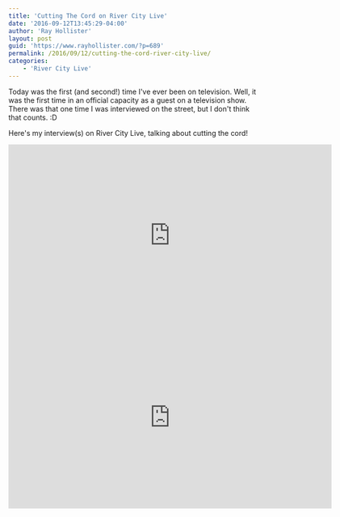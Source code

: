 ```yaml
---
title: 'Cutting The Cord on River City Live'
date: '2016-09-12T13:45:29-04:00'
author: 'Ray Hollister'
layout: post
guid: 'https://www.rayhollister.com/?p=689'
permalink: /2016/09/12/cutting-the-cord-river-city-live/
categories:
    - 'River City Live'
---
```

Today was the first (and second!) time I've ever been on television. Well, it was the first time in an official capacity as a guest on a television show. There was that one time I was interviewed on the street, but I don't think that counts. :D

Here's my interview(s) on River City Live, talking about cutting the cord!

<iframe allow="accelerometer; autoplay; encrypted-media; gyroscope; picture-in-picture" allowfullscreen="" frameborder="0" height="360" loading="lazy" src="https://www.youtube.com/embed/IL3NAga1_xk?feature=oembed" title="Cutting The Cord Part 1" width="640"></iframe>

<iframe allow="accelerometer; autoplay; encrypted-media; gyroscope; picture-in-picture" allowfullscreen="" frameborder="0" height="360" loading="lazy" src="https://www.youtube.com/embed/qXVFf_9rncQ?feature=oembed" title="Cutting The Cord Part 2" width="640"></iframe>